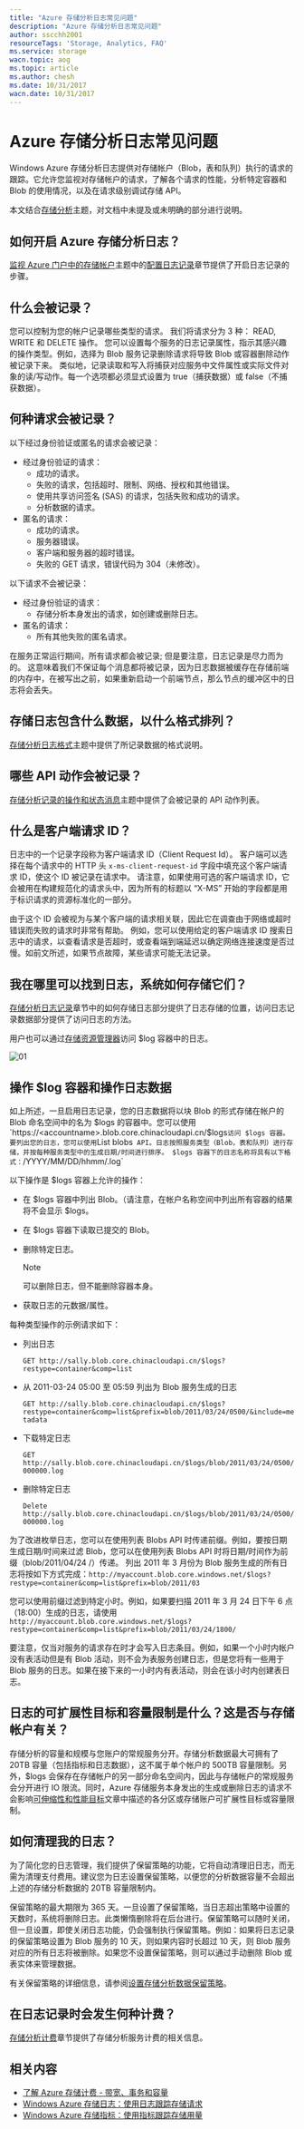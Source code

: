 ```yaml
---
title: "Azure 存储分析日志常见问题"
description: "Azure 存储分析日志常见问题"
author: sscchh2001
resourceTags: 'Storage, Analytics, FAQ'
ms.service: storage
wacn.topic: aog
ms.topic: article
ms.author: chesh
ms.date: 10/31/2017
wacn.date: 10/31/2017
---
```


# Azure 存储分析日志常见问题

Windows Azure 存储分析日志提供对存储帐户（Blob，表和队列）执行的请求的跟踪。它允许您监视对存储帐户的请求，了解各个请求的性能，分析特定容器和 Blob 的使用情况，以及在请求级别调试存储 API。

本文结合[存储分析](https://docs.azure.cn/zh-cn/storage/common/storage-analytics)主题，对文档中未提及或未明确的部分进行说明。

## 如何开启 Azure 存储分析日志？

[监视 Azure 门户中的存储帐户](https://docs.azure.cn/zh-cn/storage/common/storage-monitor-storage-account)主题中的[配置日志记录](https://docs.azure.cn/zh-cn/storage/common/storage-monitor-storage-account#configure-logging)章节提供了开启日志记录的步骤。

## 什么会被记录？

您可以控制为您的帐户记录哪些类型的请求。 我们将请求分为 3 种： READ, WRITE 和 DELETE 操作。 您可以设置每个服务的日志记录属性，指示其感兴趣的操作类型。例如，选择为 Blob 服务记录删除请求将导致 Blob 或容器删除动作被记录下来。 类似地，记录读取和写入将捕获对应服务中文件属性或实际文件对象的读/写动作。每一个选项都必须显式设置为 true（捕获数据）或 false（不捕获数据）。

## 何种请求会被记录？

以下经过身份验证或匿名的请求会被记录：

* 经过身份验证的请求：
    * 成功的请求。
    * 失败的请求，包括超时、限制、网络、授权和其他错误。
    * 使用共享访问签名 (SAS) 的请求，包括失败和成功的请求。
    * 分析数据的请求。
* 匿名的请求：
    * 成功的请求。
    * 服务器错误。
    * 客户端和服务器的超时错误。
    * 失败的 GET 请求，错误代码为 304（未修改）。

以下请求不会被记录：

* 经过身份验证的请求：
    * 存储分析本身发出的请求，如创建或删除日志。
* 匿名的请求：
    * 所有其他失败的匿名请求。

在服务正常运行期间，所有请求都会被记录; 但是要注意，日志记录是尽力而为的。 这意味着我们不保证每个消息都将被记录，因为日志数据被缓存在存储前端的内存中，在被写出之前，如果重新启动一个前端节点，那么节点的缓冲区中的日志将会丢失。

## 存储日志包含什么数据，以什么格式排列？

[存储分析日志格式](https://msdn.microsoft.com/library/hh343259.aspx)主题中提供了所记录数据的格式说明。

## 哪些 API 动作会被记录？

[存储分析记录的操作和状态消息](https://msdn.microsoft.com/library/hh343260.aspx)主题中提供了会被记录的 API 动作列表。

## 什么是客户端请求 ID？

日志中的一个记录字段称为客户端请求 ID（Client Request Id）。 客户端可以选择在每个请求中的 HTTP 头 `x-ms-client-request-id` 字段中填充这个客户端请求 ID，使这个 ID 被记录在请求中。 请注意，如果使用可选的客户端请求 ID，它会被用在构建规范化的请求头中，因为所有的标题以 “X-MS” 开始的字段都是用于标识请求的资源标准化的一部分。

由于这个 ID 会被视为与某个客户端的请求相关联，因此它在调查由于网络或超时错误而失败的请求时非常有帮助。 例如，您可以使用给定的客户端请求 ID 搜索日志中的请求，以查看请求是否超时，或查看端到端延迟以确定网络连接速度是否过慢。如前文所述，如果节点故障，某些请求可能无法记录。

## 我在哪里可以找到日志，系统如何存储它们？

[存储分析日志记录](https://docs.azure.cn/zh-cn/storage/common/storage-analytics#about-storage-analytics-logging)章节中的如何存储日志部分提供了日志存储的位置，访问日志记录数据部分提供了访问日志的方法。

用户也可以通过[存储资源管理器](https://docs.azure.cn/zh-cn/vs-azure-tools-storage-manage-with-storage-explorer)访问 $log 容器中的日志。

![01](media/aog-storage-analytics-faq/01.png)

## 操作 $log 容器和操作日志数据

如上所述，一旦启用日志记录，您的日志数据将以块 Blob 的形式存储在帐户的 Blob 命名空间中的名为 $logs 的容器中。您可以使用 `https://<accountname>.blob.core.chinacloudapi.cn/$logs` 访问 $logs 容器。要列出您的日志，您可以使用 `List blobs` API。日志按照服务类型（Blob，表和队列）进行存储，并按每种服务类型中的生成日期/时间进行排序。 $logs 容器下的日志名称将具有以下格式：`<service name>/YYYY/MM/DD/hhmm/<Counter>.log`

以下操作是 $logs 容器上允许的操作：

* 在 $logs 容器中列出 Blob。（请注意，在帐户名称空间中列出所有容器的结果将不会显示 $logs。

* 在 $logs 容器下读取已提交的 Blob。

* 删除特定日志。

    > [!NOTE]
    > 可以删除日志，但不能删除容器本身。

* 获取日志的元数据/属性。

每种类型操作的示例请求如下：

* 列出日志

    `GET http://sally.blob.core.chinacloudapi.cn/$logs?restype=container&comp=list`

* 从 2011-03-24 05:00 至 05:59 列出为 Blob 服务生成的日志

    `GET http://sally.blob.core.chinacloudapi.cn/$logs?restype=container&comp=list&prefix=blob/2011/03/24/0500/&include=metadata`

* 下载特定日志

    `GET http://sally.blob.core.chinacloudapi.cn/$logs/blob/2011/03/24/0500/000000.log`

* 删除特定日志

    `Delete http://sally.blob.core.chinacloudapi.cn/$logs/blob/2011/03/24/0500/000000.log`

为了改进枚举日志，您可以在使用列表 Blobs API 时传递前缀。例如，要按日期生成日期/时间来过滤 Blob，您可以在使用列表 Blobs API 时将日期/时间作为前缀（blob/2011/04/24 /）传递。
列出 2011 年 3 月份为 Blob 服务生成的所有日志将按如下方式完成：`http://myaccount.blob.core.windows.net/$logs?restype=container&comp=list&prefix=blob/2011/03`

您可以使用前缀过滤到特定小时。例如，如果要扫描 2011 年 3 月 24 日下午 6 点（18:00）生成的日志，请使用 `http://myaccount.blob.core.windows.net/$logs?restype=container&comp=list&prefix=blob/2011/03/24/1800/`

要注意，仅当对服务的请求存在时才会写入日志条目。例如，如果一个小时内帐户没有表活动但是有 Blob 活动，则不会为表服务创建日志，但是您将有一些用于 Blob 服务的日志。如果在接下来的一小时内有表活动，则会在该小时内创建表日志。

## 日志的可扩展性目标和容量限制是什么？这是否与存储帐户有关？

存储分析的容量和规模与您账户的常规服务分开。存储分析数据最大可拥有了 20TB 容量（包括指标和日志数据），这不属于单个帐户的 500TB 容量限制。另外，$logs 会保存在存储帐户的另一部分命名空间内，因此与存储帐户的常规服务会分开进行 IO 限流。同时，Azure 存储服务本身发出的生成或删除日志的请求不会影响[可伸缩性和性能目标](https://docs.azure.cn/zh-cn/storage/common/storage-scalability-targets)文章中描述的各分区或存储账户可扩展性目标或容量限制。

## 如何清理我的日志？

为了简化您的日志管理，我们提供了保留策略的功能，它将自动清理旧日志，而无需为清理支付费用。建议您为日志设置保留策略，以便您的分析数据容量不会超出上述的存储分析数据的 20TB 容量限制内。

保留策略的最大期限为 365 天。一旦设置了保留策略，当日志超出策略中设置的天数时，系统将删除日志。此类懒惰删除将在后台进行。保留策略可以随时关闭，但一旦设置，即使关闭日志功能，仍会强制执行保留策略。例如：如果将日志记录的保留策略设置为 Blob 服务的 10 天，则如果内容时长超过 10 天，则 Blob 服务对应的所有日志将被删除。如果您不设置保留策略，则可以通过手动删除 Blob 或表实体来管理数据。

有关保留策略的详细信息，请参阅[设置存储分析数据保留策略](https://msdn.microsoft.com/library/azure/hh343263.aspx)。

## 在日志记录时会发生何种计费？

[存储分析计费](https://docs.azure.cn/zh-cn/storage/common/storage-analytics#billing-for-storage-analytics)章节提供了存储分析服务计费的相关信息。

## 相关内容

- [了解 Azure 存储计费 - 带宽、事务和容量](http://blogs.msdn.com/b/windowsazurestorage/archive/2010/07/09/understanding-windows-azure-storage-billing-bandwidth-transactions-and-capacity.aspx)
- [Windows Azure 存储日志：使用日志跟踪存储请求](https://blogs.msdn.microsoft.com/windowsazurestorage/2011/08/02/windows-azure-storage-logging-using-logs-to-track-storage-requests/)
- [Windows Azure 存储指标：使用指标跟踪存储用量](https://blogs.msdn.microsoft.com/windowsazurestorage/2011/08/03/windows-azure-storage-metrics-using-metrics-to-track-storage-usage/)